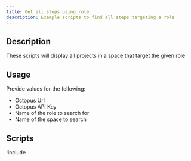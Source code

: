 ```yaml
---
title: Get all steps using role
description: Example scripts to find all steps targeting a role
---
```


## Description
These scripts will display all projects in a space that target the given role

## Usage
Provide values for the following:
- Octopus Url
- Octopus API Key
- Name of the role to search for
- Name of the space to search

## Scripts

!include <get-steps-using-role-scripts>